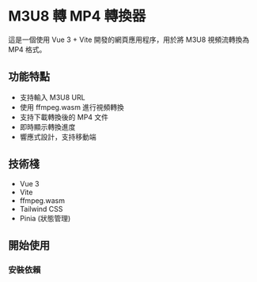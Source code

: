 # M3U8 轉 MP4 轉換器

這是一個使用 Vue 3 + Vite 開發的網頁應用程序，用於將 M3U8 視頻流轉換為 MP4 格式。

## 功能特點

- 支持輸入 M3U8 URL
- 使用 ffmpeg.wasm 進行視頻轉換
- 支持下載轉換後的 MP4 文件
- 即時顯示轉換進度
- 響應式設計，支持移動端

## 技術棧

- Vue 3
- Vite
- ffmpeg.wasm
- Tailwind CSS
- Pinia (狀態管理)

## 開始使用

### 安裝依賴 